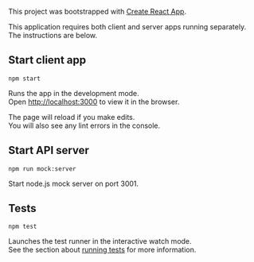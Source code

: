 This project was bootstrapped with [Create React App](https://github.com/facebook/create-react-app).

This application requires both client and server apps running separately. The instructions are below.

## Start client app

`npm start`

Runs the app in the development mode.<br>
Open [http://localhost:3000](http://localhost:3000) to view it in the browser.

The page will reload if you make edits.<br>
You will also see any lint errors in the console.

## Start API server

`npm run mock:server`

Start node.js mock server on port 3001.

## Tests

`npm test`

Launches the test runner in the interactive watch mode.<br>
See the section about [running tests](https://facebook.github.io/create-react-app/docs/running-tests) for more information.

